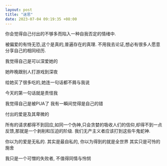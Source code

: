 ```yaml
---
layout: post
title: "迷思"
date: 2023-07-04 09:19:35 +08:00
---
```



你会觉得自己付出的不够多而陷入一种自我否定的情绪中.

被偏爱的有恃无恐,这个是真的,普遍存在的真理.
不用我去论证,想必有很多人愿意分享自己的相同经历.

我觉得自己是可以深爱她的

她昨晚跟别人打游戏到深夜

给她买了很多吃的,她连一句话都不屑与我说

今天的第一句话就是责怪我

我觉得自己是被PUA了
我有一瞬间觉得是自己的错

付出的爱是及其卑微的

所有的请求都得不到回应,如同一个伪神,只会贪婪的吸收人们的信仰,却得不到一点反馈,那就是一个剥削和压迫的阶级.
我们无产主义者应该打到这些牛鬼蛇神.

你以为的爱是无私的.
其实是最自私的,
你以为得到的就是全世界
其实只是可怜的施舍

我只是一个可憎的失败者,
不值得同情与怜悯